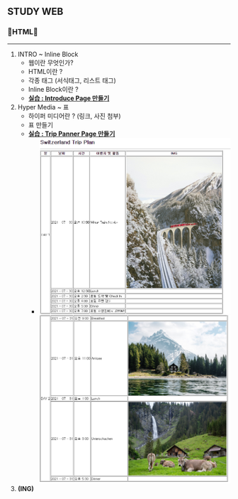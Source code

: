 ## STUDY WEB
### 💫HTML💫
---
1. INTRO ~ Inline Block
     -  웹이란 무엇인가?
     -  HTML이란 ?
     -  각종 태그 (서식태그, 리스트 태그)
     -  Inline Block이란 ?
     -  [**실습 : Introduce Page 만들기**](https://github.com/yannJu/Study__Web/blob/master/HTML/Introduce_Page.html)
2. Hyper Media ~ 표
    - 하이퍼 미디어란 ? (링크, 사진 첨부)
    - 표 만들기
    - [**실습 : Trip Panner Page 만들기**](https://github.com/yannJu/Study__Web/blob/master/HTML/TripPlan_Page.html)
       - ![day1](https://github.com/yannJu/Study__Web/blob/master/HTML/img/SwitzerlandPlann_Day1.PNG) ![day2](https://github.com/yannJu/Study__Web/blob/master/HTML/img/SwitzerlandPlann_Day2.PNG)
3. **(ING)**